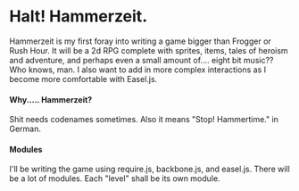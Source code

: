 # Halt! Hammerzeit.

Hammerzeit is my first foray into writing a game bigger than Frogger or Rush Hour. It will be a 2d RPG complete with sprites, items, tales of heroism and adventure, and perhaps even a small amount of.... eight bit music?? Who knows, man. I also want to add in more complex interactions as I become more comfortable with Easel.js.

#### Why..... Hammerzeit?

Shit needs codenames sometimes. Also it means "Stop! Hammertime." in German.


#### Modules

I'll be writing the game using require.js, backbone.js, and easel.js. There will be a lot of modules. Each "level" shall be its own module.
